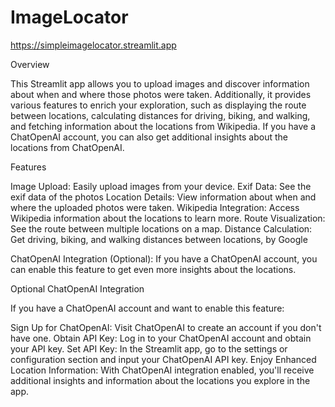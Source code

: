# ImageLocator
https://simpleimagelocator.streamlit.app

Overview

This Streamlit app allows you to upload images and discover information about when and where those photos were taken. Additionally, it provides various features to enrich your exploration, such as displaying the route between locations, calculating distances for driving, biking, and walking, and fetching information about the locations from Wikipedia. If you have a ChatOpenAI account, you can also get additional insights about the locations from ChatOpenAI.

Features

Image Upload: Easily upload images from your device.
Exif Data: See the exif data of the photos
Location Details: View information about when and where the uploaded photos were taken.
Wikipedia Integration: Access Wikipedia information about the locations to learn more.
Route Visualization: See the route between multiple locations on a map.
Distance Calculation: Get driving, biking, and walking distances between locations, by Google

ChatOpenAI Integration (Optional): If you have a ChatOpenAI account, you can enable this feature to get even more insights about the locations.

Optional ChatOpenAI Integration

If you have a ChatOpenAI account and want to enable this feature:

Sign Up for ChatOpenAI: Visit ChatOpenAI to create an account if you don't have one.
Obtain API Key: Log in to your ChatOpenAI account and obtain your API key.
Set API Key: In the Streamlit app, go to the settings or configuration section and input your ChatOpenAI API key.
Enjoy Enhanced Location Information: With ChatOpenAI integration enabled, you'll receive additional insights and information about the locations you explore in the app.

